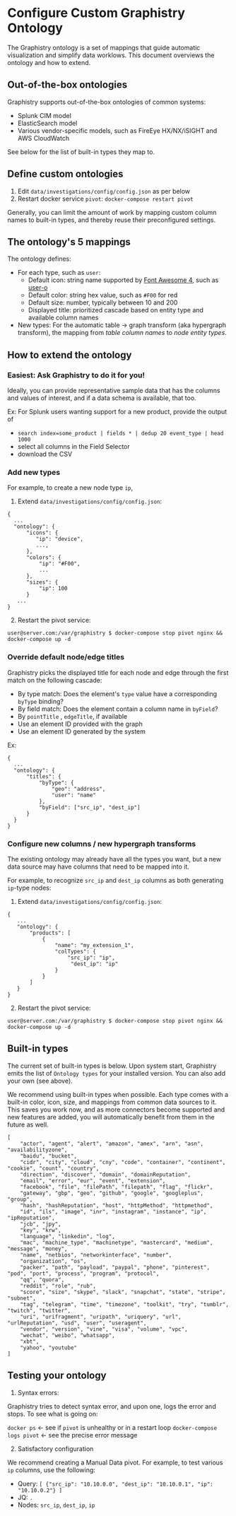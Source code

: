 # Configure Custom Graphistry Ontology

The Graphistry ontology is a set of mappings that guide automatic visualization and simplify data worklows. This document overviews the ontology and how to extend.

## Out-of-the-box ontologies

Graphistry supports out-of-the-box ontologies of common systems:

* Splunk CIM model
* ElasticSearch model
* Various vendor-specific models, such as FireEye HX/NX/iSIGHT and AWS CloudWatch

See below for the list of built-in types they map to.

## Define custom ontologies

1. Edit `data/investigations/config/config.json` as per below
2. Restart docker service `pivot`: `docker-compose restart pivot`

Generally, you can limit the amount of work by mapping custom column names to built-in types, and thereby reuse their preconfigured settings.

## The ontology's 5 mappings

The ontology defines:

* For each type, such as `user`:
  * Default icon: string name supported by [Font Awesome 4](https://fontawesome.com/v4.7.0/icons/), such as [user-o](https://fontawesome.com/v4.7.0/icon/user-o)
  * Default color: string hex value, such as `#F00` for red
  * Default size: number, typically between 10 and 200
  * Displayed title: prioritized cascade based on entity type and available column names
* New types:
For the automatic table -> graph transform (aka hypergraph transform), the mapping from _table column names_ to _node entity types_.
  
  
## How to extend the ontology

### Easiest: Ask Graphistry to do it for you! 

Ideally, you can provide representative sample data that has the columns and values of interest, and if a data schema is available, that too.

Ex: For Splunk users wanting support for a new product, provide the output of 
* `search index=some_product | fields * | dedup 20 event_type | head 1000`
* select all columns in the Field Selector
* download the CSV

### Add new types

For example, to create a new node type `ip`, 

1. Extend `data/investigations/config/config.json`:

```
{
  ...
  "ontology": {
      "icons": {
         "ip": "device",
         ...,
      },
      "colors": {
          "ip": "#F00",
          ...
      },
      "sizes": {
          "ip": 100
      }
   ...
}   
```

2. Restart the pivot service:

```user@server.com:/var/graphistry $ docker-compose stop pivot nginx && docker-compose up -d```

### Override default node/edge titles

Graphistry picks the displayed title for each node and edge through the first match on the following cascade:

* By type match: Does the element's `type` value have a corresponding `byType` binding?
* By field match: Does the element contain a column name in `byField`?
* By `pointTitle` , `edgeTitle`, if available
* Use an element ID provided with the graph
* Use an element ID generated by the system

Ex:

```
{
  ...
  "ontology": {
      "titles": {
          "byType": {
              "geo": "address",
              "user": "name"
          },
          "byField": ["src_ip", "dest_ip"]
      }
  }
}
```


### Configure new columns / new hypergraph transforms

The existing ontology may already have all the types you want, but a new data source may have columns that need to be mapped into it.

For example, to recognize `src_ip` and `dest_ip` columns as both generating `ip`-type nodes:

1. Extend `data/investigations/config/config.json`:

```
{
   ...
   "ontology": {
       "products": [
           {
               "name": "my_extension_1",
               "colTypes": {
                   "src_ip": "ip",
                    "dest_ip": "ip"
               }
           }
       ]
   }
}
```

2. Restart the pivot service:
```
user@server.com:/var/graphistry $ docker-compose stop pivot nginx && docker-compose up -d
```

## Built-in types
The current set of built-in types is below. Upon system start, Graphistry emits the list of `Ontology types` for your installed version. You can also add your own (see above).

We recommend using built-in types when possible. Each type comes with a built-in color, icon, size, and mappings from common data sources to it. This saves you work now, and as more connectors become supported and new features are added, you will automatically benefit from them in the future as well.

```
[
    "actor", "agent", "alert", "amazon", "amex", "arn", "asn", "availabilityzone", 
    "baidu", "bucket", 
    "cidr", "city", "cloud", "cny", "code", "container", "continent", "cookie", "count", "country", 
    "direction", "discover", "domain", "domainReputation", 
    "email", "error", "eur", "event", "extension", 
    "facebook", "file", "filePath", "filepath", "flag", "flickr", 
    "gateway", "gbp", "geo", "github", "google", "googleplus", "group", 
    "hash", "hashReputation", "host", "httpMethod", "httpmethod", 
    "id", "ils", "image", "inr", "instagram", "instance", "ip", "ipReputation", 
    "jcb", "jpy", 
    "key", "krw", 
    "language", "linkedin", "log", 
    "mac", "machine_type", "machinetype", "mastercard", "medium", "message", "money", 
    "name", "netbios", "networkinterface", "number", 
    "organization", "os", 
    "packer", "path", "payload", "paypal", "phone", "pinterest", "pod", "port", "process", "program", "protocol", 
    "qq", "quora", 
    "reddit", "role", "rub", 
    "score", "size", "skype", "slack", "snapchat", "state", "stripe", "subnet", 
    "tag", "telegram", "time", "timezone", "toolkit", "try", "tumblr", "twitch", "twitter", 
    "uri", "urifragment", "uripath", "uriquery", "url", "urlReputation", "usd", "user", "useragent", 
    "vendor", "version", "vine", "visa", "volume", "vpc", 
    "wechat", "weibo", "whatsapp", 
    "xbt", 
    "yahoo", "youtube"
]
```



## Testing your ontology

1. Syntax errors: 

Graphistry tries to detect syntax error, and upon one, logs the error and stops. To see what is going on:

`docker ps` <- see if `pivot` is unhealthy or in a restart loop
`docker-compose logs pivot` <- see the precise error message

2. Satisfactory configuration

We recommend creating a Manual Data pivot. For example, to test various `ip` columns, use the following:

* Query: `[ {"src_ip": "10.10.0.0", "dest_ip": "10.10.0.1", "ip": "10.10.0.2"} ]`
* JQ: `.`
* Nodes: `src_ip`, `dest_ip`, `ip`
